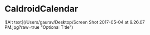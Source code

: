 # CaldroidCalendar

![Alt text](/Users/gaurav/Desktop/Screen Shot 2017-05-04 at 6.26.07 PM.jpg?raw=true "Optional Title")
